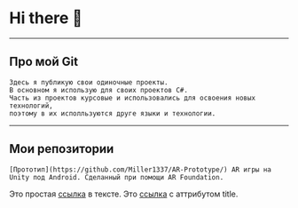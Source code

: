 # Hi there 👋
---
## Про мой Git
    Здесь я публикую свои одиночные проекты. 
    В основном я использую для своих проектов C#.
    Часть из проектов курсовые и использовались для освоения новых технологий, 
    поэтому в их исполльзуются друге языки и технологии. 
---
## Мои репозитории
    [Прототип](https://github.com/Miller1337/AR-Prototype/) AR игры на Unity под Android. Сделанный при помощи AR Foundation.
Это простая [ссылка](http://rukeba.com/) в тексте.
Это [ссылка](http://rukeba.com/ "Титул") с аттрибутом title.
<!--
**Miller1337/Miller1337** is a ✨ _special_ ✨ repository because its `README.md` (this file) appears on your GitHub profile.

Here are some ideas to get you started:

- 🔭 I’m currently working on ...
- 🌱 I’m currently learning ...
- 👯 I’m looking to collaborate on ...
- 🤔 I’m looking for help with ...
- 💬 Ask me about ...
- 📫 How to reach me: ...
- 😄 Pronouns: ...
- ⚡ Fun fact: ...
-->
